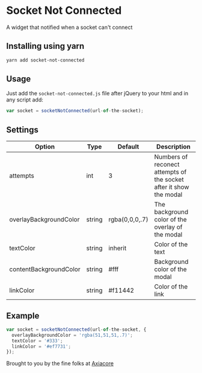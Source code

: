 # Socket Not Connected
A widget that notified when a socket can't connect

## Installing using yarn

```bash
yarn add socket-not-connected
```

## Usage
Just add the `socket-not-connected.js` file after jQuery to your html and
in any script add:

```js
var socket = socketNotConnected(url-of-the-socket);
```

## Settings

Option | Type | Default | Description
------ | ---- | ------- | -----------
attempts | int | 3 | Numbers of reconect attempts of the socket after it show the modal
overlayBackgroundColor | string | rgba(0,0,0,.7) | The background color of the overlay of the modal
textColor | string | inherit | Color of the text
contentBackgroundColor | string | #fff | Background color of the modal
linkColor | string | #f11442 | Color of the link

## Example
```js
var socket = socketNotConnected(url-of-the-socket, {
  overlayBackgroundColor = 'rgba(51,51,51,.7)';
  textColor = '#333'; 
  linkColor = '#ef7731';
});
```

Brought to you by the fine folks at [Axiacore](https://axiacore.com/)
